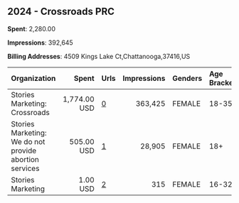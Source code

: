 ## 2024 - Crossroads PRC 
**Spent**: 2,280.00

**Impressions**: 392,645

**Billing Addresses**: 4509 Kings Lake Ct,Chattanooga,37416,US

|Organization|Spent|Urls|Impressions|Genders|Age Brackets|Country Codes|
|:---|---:|:---|---:|:---|:---|:---|
|Stories Marketing: Crossroads|1,774.00 USD|[0](https://www.snap.com/political-ads/asset/ada5dd772591bb1cecec76ba62d5ee9bba0b5d8f406a39cdea53619baf2e34fa?mediaType=mp4)|363,425|FEMALE|18-35|united states|
|Stories Marketing: We do not provide abortion services|505.00 USD|[1](https://www.snap.com/political-ads/asset/40d58c5bfcdde5b61f38a469273e593216ca4eb080ffffa9de484cbbfa46bb22?mediaType=mp4)|28,905|FEMALE|18+|united states|
|Stories Marketing|1.00 USD|[2](https://www.snap.com/political-ads/asset/7457c56bde70cb276ffce88facb10ac3f83210985b81dbdd2f211badc92e24bd?mediaType=mp4)|315|FEMALE|16-32|united states|
